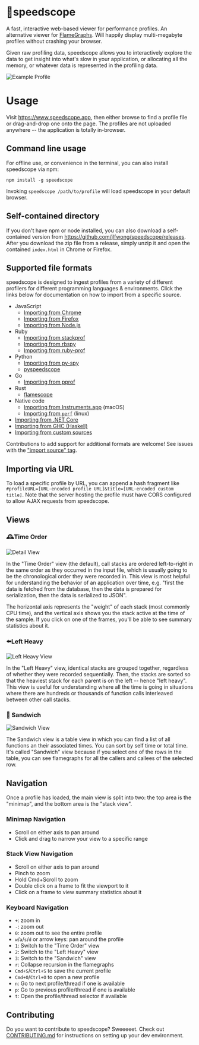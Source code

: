 # 🔬speedscope

A fast, interactive web-based viewer for performance profiles. An alternative viewer for [FlameGraphs][1]. Will happily display multi-megabyte profiles without crashing your browser.

Given raw profiling data, speedscope allows you to interactively explore the data to get insight into what's slow in your application, or allocating all the memory, or whatever data is represented in the profiling data.

![Example Profile](https://user-images.githubusercontent.com/150329/40900669-86eced80-6781-11e8-92c1-dc667b651e72.gif)

[0]: https://en.wikipedia.org/wiki/Profiling_(computer_programming)#Statistical_profilers
[1]: https://github.com/brendangregg/FlameGraph

# Usage

Visit https://www.speedscope.app, then either browse to find a profile file or drag-and-drop one onto the page. The profiles are not uploaded anywhere -- the application is totally in-browser.

## Command line usage

For offline use, or convenience in the terminal, you can also install speedscope
via npm:

    npm install -g speedscope

Invoking `speedscope /path/to/profile` will load speedscope in your default browser.

## Self-contained directory

If you don't have npm or node installed, you can also download a
self-contained version from https://github.com/jlfwong/speedscope/releases.
After you download the zip file from a release, simply unzip it and open the
contained `index.html` in Chrome or Firefox.

## Supported file formats

speedscope is designed to ingest profiles from a variety of different profilers for different programming languages & environments. Click the links below for documentation on how to import from a specific source.

- JavaScript
  - [Importing from Chrome](https://github.com/jlfwong/speedscope/wiki/Importing-from-Chrome)
  - [Importing from Firefox](https://github.com/jlfwong/speedscope/wiki/Importing-from-Firefox)
  - [Importing from Node.js](https://github.com/jlfwong/speedscope/wiki/Importing-from-Node.js)
- Ruby
  - [Importing from stackprof](https://github.com/jlfwong/speedscope/wiki/Importing-from-stackprof-(ruby))
  - [Importing from rbspy](https://github.com/jlfwong/speedscope/wiki/Importing-from-rbspy-(ruby))
  - [Importing from ruby-prof](https://github.com/jlfwong/speedscope/wiki/Importing-from-ruby-prof)
- Python
  - [Importing from py-spy](https://github.com/jlfwong/speedscope/wiki/Importing-from-py-spy-(python))
  - [pyspeedscope](https://github.com/windelbouwman/pyspeedscope)
- Go
  - [Importing from pprof](https://github.com/jlfwong/speedscope/wiki/Importing-from-pprof-(go))  
- Rust
  - [flamescope](https://github.com/coolreader18/flamescope)
- Native code
  - [Importing from Instruments.app](https://github.com/jlfwong/speedscope/wiki/Importing-from-Instruments.app) (macOS)
  - [Importing from `perf`](https://github.com/jlfwong/speedscope/wiki/Importing-from-perf-(linux)) (linux)
- [Importing from .NET Core](https://github.com/jlfwong/speedscope/wiki/Importing-from-.NET-Core)
- [Importing from GHC (Haskell)](https://github.com/jlfwong/speedscope/wiki/Importing-from-Haskell)
- [Importing from custom sources](https://github.com/jlfwong/speedscope/wiki/Importing-from-custom-sources)

Contributions to add support for additional formats are welcome! See issues with the ["import source" tag](https://github.com/jlfwong/speedscope/issues?q=is%3Aissue+is%3Aopen+label%3A%22import+source%22).

## Importing via URL

To load a specific profile by URL, you can append a hash fragment like `#profileURL=[URL-encoded profile URL]&title=[URL-encoded custom title]`. Note that the server hosting the profile must have CORS configured to allow AJAX requests from speedscope.

## Views

### 🕰Time Order
![Detail View](https://user-images.githubusercontent.com/150329/42108613-e6ef6d3a-7b8f-11e8-93d4-541b2cb93fe5.png)

In the "Time Order" view (the default), call stacks are ordered left-to-right in the same order as they occurred in the input file, which is usually going to be the chronological order they were recorded in. This view is most helpful for understanding the behavior of an application over time, e.g. "first the data is fetched from the database, then the data is prepared for serialization, then the data is serialized to JSON". 

The horizontal axis represents the "weight" of each stack (most commonly CPU time), and the vertical axis shows you the stack active at the time of the sample. If you click on one of the frames, you'll be able to see summary statistics about it.


### ⬅️Left Heavy
![Left Heavy View](https://user-images.githubusercontent.com/150329/44534434-a05f8380-a6ac-11e8-86ac-e3e05e577c52.png)

In the "Left Heavy" view, identical stacks are grouped together, regardless of whether they were recorded sequentially. Then, the stacks are sorted so that the heaviest stack for each parent is on the left -- hence "left heavy". This view is useful for understanding where all the time is going in situations where there are hundreds or thousands of function calls interleaved between other call stacks.

### 🥪 Sandwich
![Sandwich View](https://user-images.githubusercontent.com/150329/42108467-76a57baa-7b8f-11e8-815f-1df7b6ac3ede.png)

The Sandwich view is a table view in which you can find a list of all functions an their associated times. You can sort by self time or total time.
It's called "Sandwich" view because if you select one of the rows in the table, you can see flamegraphs for all the callers and callees of the selected
row.


## Navigation

Once a profile has loaded, the main view is split into two: the top area is the "minimap", and the bottom area is the "stack view".

### Minimap Navigation

* Scroll on either axis to pan around
* Click and drag to narrow your view to a specific range

### Stack View Navigation

* Scroll on either axis to pan around
* Pinch to zoom
* Hold Cmd+Scroll to zoom
* Double click on a frame to fit the viewport to it
* Click on a frame to view summary statistics about it

### Keyboard Navigation

* `+`: zoom in
* `-`: zoom out
* `0`: zoom out to see the entire profile
* `w`/`a`/`s`/`d` or arrow keys: pan around the profile
* `1`: Switch to the "Time Order" view
* `2`: Switch to the "Left Heavy" view
* `3`: Switch to the "Sandwich" view
* `r`: Collapse recursion in the flamegraphs
* `Cmd+S`/`Ctrl+S` to save the current profile
* `Cmd+O`/`Ctrl+O` to open a new profile
* `n`: Go to next profile/thread if one is available
* `p`: Go to previous profile/thread if one is available
* `t`: Open the profile/thread selector if available

## Contributing

Do you want to contribute to speedscope? Sweeeeet. Check out [CONTRIBUTING.md](./CONTRIBUTING.md) for instructions on setting up your dev environment.
